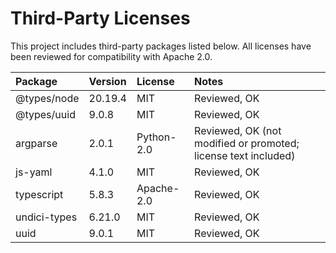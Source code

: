 # Third-Party Licenses

This project includes third-party packages listed below. All licenses have been reviewed for compatibility with Apache 2.0.

| Package      | Version        | License    | Notes                                                               |
|:-------------|:---------------|:-----------|:--------------------------------------------------------------------|
| @types/node  | 20.19.4        | MIT        | Reviewed, OK                                                        |
| @types/uuid  | 9.0.8          | MIT        | Reviewed, OK                                                        |
| argparse     | 2.0.1          | Python-2.0 | Reviewed, OK (not modified or promoted; license text included)      |
| js-yaml      | 4.1.0          | MIT        | Reviewed, OK                                                        |
| typescript   | 5.8.3          | Apache-2.0 | Reviewed, OK                                                        |
| undici-types | 6.21.0         | MIT        | Reviewed, OK                                                        |
| uuid         | 9.0.1          | MIT        | Reviewed, OK                                                        |

